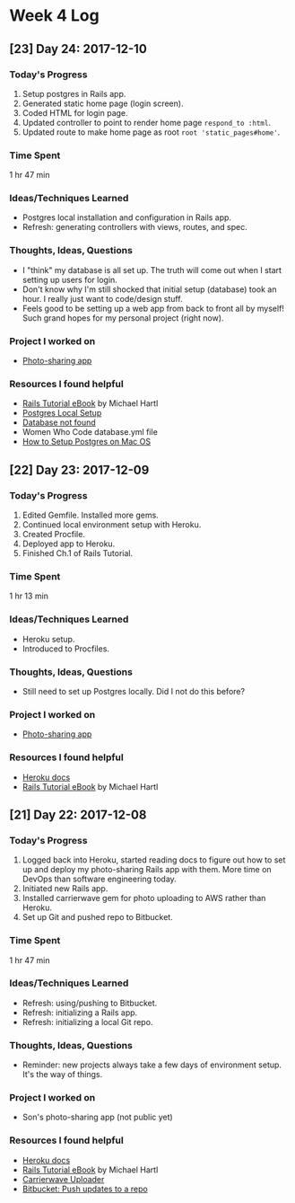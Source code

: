 # Week 4 Log

## [23] Day 24: 2017-12-10

### Today's Progress

1. Setup postgres in Rails app.
2. Generated static home page (login screen).
3. Coded HTML for login page.
4. Updated controller to point to render home page `respond_to :html`.
5. Updated route to make home page as root `root 'static_pages#home'`.

### Time Spent

1 hr 47 min

### Ideas/Techniques Learned

- Postgres local installation and configuration in Rails app.
- Refresh: generating controllers with views, routes, and spec.

### Thoughts, Ideas, Questions

- I "think" my database is all set up. The truth will come out when I start setting up users for login.
- Don't know why I'm still shocked that initial setup (database) took an hour. I really just want to code/design stuff.
- Feels good to be setting up a web app from back to front all by myself! Such grand hopes for my personal project (right now).

### Project I worked on

- [Photo-sharing app](https://ancient-reef-60958.herokuapp.com/)

### Resources I found helpful

- [Rails Tutorial eBook](https://www.railstutorial.org/book) by Michael Hartl
- [Postgres Local Setup](https://devcenter.heroku.com/articles/heroku-postgresql#local-setup)
- [Database not found](https://stackoverflow.com/questions/17633422/psql-fatal-database-user-does-not-exist)
- Women Who Code database.yml file
- [How to Setup Postgres on Mac OS](https://launchschool.com/blog/how-to-install-postgresql-on-a-mac)

## [22] Day 23: 2017-12-09

### Today's Progress

1. Edited Gemfile. Installed more gems.
2. Continued local environment setup with Heroku.
3. Created Procfile.
4. Deployed app to Heroku.
5. Finished Ch.1 of Rails Tutorial.

### Time Spent

1 hr 13 min

### Ideas/Techniques Learned

- Heroku setup.
- Introduced to Procfiles.

### Thoughts, Ideas, Questions

- Still need to set up Postgres locally. Did I not do this before?

### Project I worked on

- [Photo-sharing app](https://ancient-reef-60958.herokuapp.com/)

### Resources I found helpful

- [Heroku docs](https://devcenter.heroku.com/)
- [Rails Tutorial eBook](https://www.railstutorial.org/book) by Michael Hartl

## [21] Day 22: 2017-12-08

### Today's Progress

1. Logged back into Heroku, started reading docs to figure out how to set up and deploy my photo-sharing Rails app with them. More time on DevOps than software engineering today.
2. Initiated new Rails app.
3. Installed carrierwave gem for photo uploading to AWS rather than Heroku.
4. Set up Git and pushed repo to Bitbucket.

### Time Spent

1 hr 47 min

### Ideas/Techniques Learned

- Refresh: using/pushing to Bitbucket.
- Refresh: initializing a Rails app.
- Refresh: initializing a local Git repo.

### Thoughts, Ideas, Questions

- Reminder: new projects always take a few days of environment setup. It's the way of things.

### Project I worked on

- Son's photo-sharing app (not public yet)

### Resources I found helpful

- [Heroku docs](https://devcenter.heroku.com/articles/how-heroku-works)
- [Rails Tutorial eBook](https://www.railstutorial.org/book) by Michael Hartl
- [Carrierwave Uploader](https://github.com/carrierwaveuploader/carrierwave)
- [Bitbucket: Push updates to a repo](https://confluence.atlassian.com/bitbucket/push-updates-to-a-repo-221449525.html)
